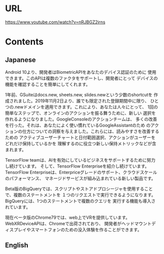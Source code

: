 # URL
https://www.youtube.com/watch?v=nRJBGZ2jrns

# Contents
## Japanese
Android 10より、開発者はBiometricAPIをあなたのデバイス認証のために
使用できます。このAPIは複数のファクタをサポートし、開発者にとって
デバイスの機能を確認することを簡単にしてくれます。

1年前、GSuiteはdocs.new, sheets.new, slides.newという少数のshortcutを
作成されました。2019年11月2日より、誰でも限定された登録期間中に限り、
ひとつの.newドメインを適用できます。これにより、あなたは人々にとって、
1回の簡単なステップで、オンラインのアクションを振る舞うために、新しい
選択を作れるようになりました。GoogleConsoleのアクションチームは、
多くの改善を行った。それは、あなたによく使い慣れているGoogleAssistantのため
のアクションの仕方についての洞察を与えました。これらには、読みやすさを改善するための
アクティブユーザーチャートと日付範囲選択、アクションがユーザーをどれだけ保持しているかを
理解するのに役立つ新しい保持メトリックなどが含まれます。

TensorFlow teamは、AIを有効にしているビジネスをサポートするために努力し続けています。
そして、TensorFlow Enterpriseを紹介し続けています。
TensorFlow Enterpriseは、Enterpriceグレードのサポート、クラウドスケールのパフォーマンス、
マネージドサービスが組み込まれている新しい製品です。

Beta版のBigQueryでは、スクリプトやストアドプロシージャを使用することで、複数のステートメントを
１つのリクエストで実行できるようになります。BigQueryには、1つのステートメントで複数のクエリを
実行する機能も導入されています。

現在ベータ版のChrome79では、web上でVRを提供しています。WebXRDeviceAPIは、Chromeで出荷されており、
開発者がヘッドマウントディスプレイやスマートフォンのための没入体験を作ることができます。
## English
